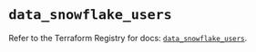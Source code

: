# `data_snowflake_users`

Refer to the Terraform Registry for docs: [`data_snowflake_users`](https://registry.terraform.io/providers/snowflakedb/snowflake/2.6.0/docs/data-sources/users).

